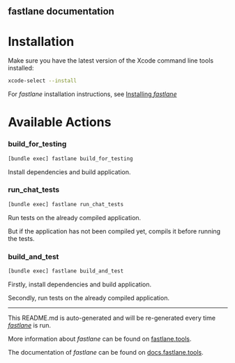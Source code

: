 fastlane documentation
----

# Installation

Make sure you have the latest version of the Xcode command line tools installed:

```sh
xcode-select --install
```

For _fastlane_ installation instructions, see [Installing _fastlane_](https://docs.fastlane.tools/#installing-fastlane)

# Available Actions

### build_for_testing

```sh
[bundle exec] fastlane build_for_testing
```

Install dependencies and build application.

### run_chat_tests

```sh
[bundle exec] fastlane run_chat_tests
```

Run tests on the already compiled application.

But if the application has not been compiled yet, compils it before running the tests.

### build_and_test

```sh
[bundle exec] fastlane build_and_test
```

Firstly, install dependencies and build application.

Secondly, run tests on the already compiled application.

----

This README.md is auto-generated and will be re-generated every time [_fastlane_](https://fastlane.tools) is run.

More information about _fastlane_ can be found on [fastlane.tools](https://fastlane.tools).

The documentation of _fastlane_ can be found on [docs.fastlane.tools](https://docs.fastlane.tools).
